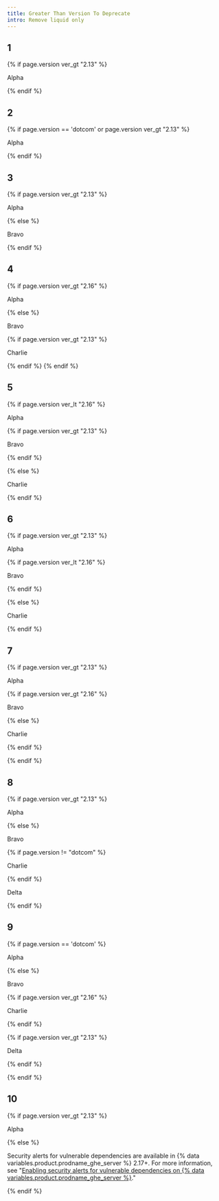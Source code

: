 ```yaml
---
title: Greater Than Version To Deprecate
intro: Remove liquid only
---
```


## 1
<div class="example1">

{% if page.version ver_gt "2.13" %}

Alpha

{% endif %}

</div>

## 2
<div class="example2">

{% if page.version == 'dotcom' or page.version ver_gt "2.13" %}

Alpha

{% endif %}

</div>

## 3
<div class="example3">

{% if page.version ver_gt "2.13" %}

Alpha

{% else %}

Bravo

{% endif %}

</div>

## 4
<div class="example4">

{% if page.version ver_gt "2.16" %}

Alpha

{% else %}

Bravo

{% if page.version ver_gt "2.13" %}

Charlie

{% endif %}
{% endif %}

</div>

## 5
<div class="example5">

{% if page.version ver_lt "2.16" %}

Alpha

{% if page.version ver_gt "2.13" %}

Bravo

{% endif %}

{% else %}

Charlie

{% endif %}

</div>

## 6
<div class="example6">

{% if page.version ver_gt "2.13" %}

Alpha

{% if page.version ver_lt "2.16" %}

Bravo

{% endif %}

{% else %}

Charlie

{% endif %}

</div>

## 7
<div class="example7">

{% if page.version ver_gt "2.13" %}

Alpha

{% if page.version ver_gt "2.16" %}

Bravo

{% else %}

Charlie

{% endif %}

{% endif %}
</div>

## 8
<div class="example8">

{% if page.version ver_gt "2.13" %}

Alpha

{% else %}

Bravo

{% if page.version != "dotcom" %}

Charlie

{% endif %}

Delta

{% endif %}

</div>

## 9
<div class="example9">

{% if page.version == 'dotcom' %}

Alpha

{% else %}

Bravo

{% if page.version ver_gt "2.16" %}

Charlie

{% endif %}

{% if page.version ver_gt "2.13" %}

Delta

{% endif %}

{% endif %}

</div>

## 10
<div class="example10">

{% if page.version ver_gt "2.13" %}

Alpha

{% else %}

Security alerts for vulnerable dependencies are available in {% data variables.product.prodname_ghe_server %} 2.17+. For more information, see "[Enabling security alerts for vulnerable dependencies on {% data variables.product.prodname_ghe_server %}](/enterprise/admin/installation/enabling-security-alerts-for-vulnerable-dependencies-on-github-enterprise-server)."

{% endif %}

</div>

